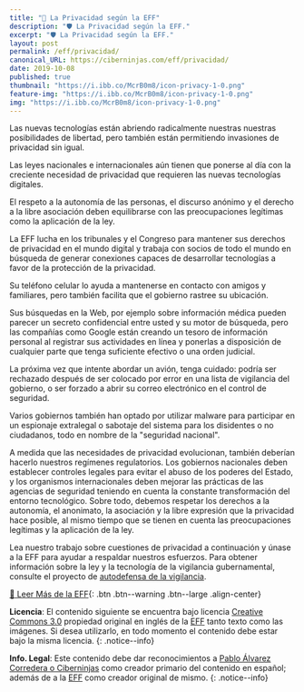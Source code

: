 ```yaml
---
title: "🚨 La Privacidad según la EFF"
description: "🛡 La Privacidad según la EFF."
excerpt: "🛡 La Privacidad según la EFF."
layout: post
permalink: /eff/privacidad/
canonical_URL: https://ciberninjas.com/eff/privacidad/
date: 2019-10-08
published: true
thumbnail: "https://i.ibb.co/McrB0m8/icon-privacy-1-0.png"
feature-img: "https://i.ibb.co/McrB0m8/icon-privacy-1-0.png"
img: "https://i.ibb.co/McrB0m8/icon-privacy-1-0.png"
---
```


Las nuevas tecnologías están abriendo radicalmente nuestras nuestras posibilidades de libertad, pero también están permitiendo invasiones de privacidad sin igual.

Las leyes nacionales e internacionales aún tienen que ponerse al día con la creciente necesidad de privacidad que requieren las nuevas tecnologías digitales.

El respeto a la autonomía de las personas, el discurso anónimo y el derecho a la libre asociación deben equilibrarse con las preocupaciones legítimas como la aplicación de la ley.

La EFF lucha en los tribunales y el Congreso para mantener sus derechos de privacidad en el mundo digital y trabaja con socios de todo el mundo en búsqueda de generar conexiones capaces de desarrollar tecnologías a favor de la protección de la privacidad.

Su teléfono celular lo ayuda a mantenerse en contacto con amigos y familiares, pero también facilita que el gobierno rastree su ubicación.

Sus búsquedas en la Web, por ejemplo sobre información médica pueden parecer un secreto confidencial entre usted y su motor de búsqueda, pero las compañías como Google están creando un tesoro de información personal al registrar sus actividades en línea y ponerlas a disposición de cualquier parte que tenga suficiente efectivo o una orden judicial.

La próxima vez que intente abordar un avión, tenga cuidado: podría ser rechazado después de ser colocado por error en una lista de vigilancia del gobierno, o ser forzado a abrir su correo electrónico en el control de seguridad.

Varios gobiernos también han optado por utilizar malware para participar en un espionaje extralegal o sabotaje del sistema para los disidentes o no ciudadanos, todo en nombre de la "seguridad nacional".

A medida que las necesidades de privacidad evolucionan, también deberían hacerlo nuestros regímenes regulatorios. Los gobiernos nacionales deben establecer controles legales para evitar el abuso de los poderes del Estado, y los organismos internacionales deben  mejorar las prácticas de las agencias de seguridad teniendo en cuenta la constante transformación del entorno tecnológico. Sobre todo, debemos respetar los derechos a la autonomía, el anonimato, la asociación y la libre expresión que la privacidad hace posible, al mismo tiempo que se tienen en cuenta las preocupaciones legítimas y la aplicación de la ley.

Lea nuestro trabajo sobre cuestiones de privacidad a continuación y únase a la EFF para ayudar a respaldar nuestros esfuerzos. Para obtener información sobre la ley y la tecnología de la vigilancia gubernamental, consulte el proyecto de [autodefensa de la vigilancia](/eff/autodefensa-vigilancia/).

[📢 Leer Más de la EFF](/eff/){: .btn .btn--warning .btn--large .align-center}

**Licencia**: El contenido siguiente se encuentra bajo licencia [Creative Commons 3.0](https://creativecommons.org/licenses/by-sa/3.0/deed.es) propiedad original en inglés de la [EFF](https://kutt.it/eff) tanto texto como las imágenes. Si desea utilizarlo, en todo momento el contenido debe estar bajo la misma licencia.
{: .notice--info}

**Info. Legal**: Este contenido debe dar reconocimientos a [Pablo Álvarez Corredera o Ciberninjas](https://kutt.it/ciberninjas) como creador primario del contenido en español; además de a la [EFF](https://kutt.it/eff) como creador original de mismo.
{: .notice--info}
